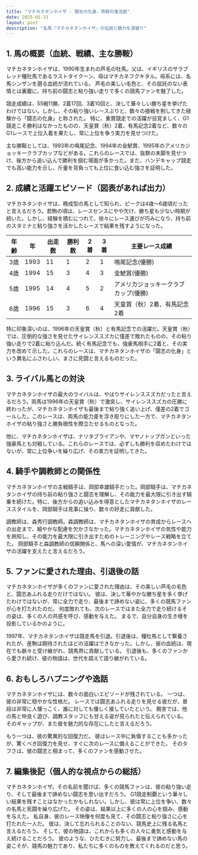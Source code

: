 ```yaml
---
title: "マチカネタンホイザ - 闘志の化身、奇跡の復活劇"
date: 2025-05-31
layout: post
description: "名馬『マチカネタンホイザ』の伝説と魅力を深堀り"
---
```


## 1. 馬の概要（血統、戦績、主な勝鞍）

マチカネタンホイザは、1990年生まれの芦毛の牡馬。父は、イギリスのサラブレッド種牡馬であるラストタイクーン、母はマチカネフクキタル。母系には、名馬シンザンを遡る血統が流れている。  芦毛の美しい毛色と、その屈託のない表情とは裏腹に、持ち前の闘志と粘り強い走りで多くの競馬ファンを魅了した。

競走成績は、55戦11勝、2着17回、3着10回と、決して華々しい勝ち星を挙げたわけではない。しかし、その粘り強いレースぶりと、数々の接戦を制してきた経験から「闘志の化身」と称された。  特に、重賞競走での活躍が目覚ましく、G1競走こそ勝利はなかったものの、天皇賞（秋）2着、有馬記念2着など、数々のG1レースで上位入着を果たし、常に上位を争う実力を見せつけた。

主な勝鞍としては、1993年の鳴尾記念、1994年の金鯱賞、1995年のアメリカジョッキークラブカップなどがある。これらのレースでは、抜群の末脚を見せつけ、後方から追い込んで勝利を掴む場面が多かった。また、ハンデキャップ競走でも高い能力を示し、斤量を背負っても上位に食い込む強さを証明した。


## 2. 成績と活躍エピソード（図表があれば出力）

マチカネタンホイザは、晩成型の馬として知られ、ピークは4歳～6歳頃だったと言えるだろう。若駒の頃は、レースセンスにやや欠け、勝ち星も少ない時期が続いた。しかし、経験を積むにつれて、徐々にレース運びが巧みになり、持ち前のスタミナと粘り強さを活かしたレースで結果を残すようになった。

| 年齢 | 年 | 出走数 | 勝利数 | 2着 | 3着 | 主要レース成績 |
|---|---|---|---|---|---|---|
| 3歳 | 1993 | 11 | 1 | 2 | 1 | 鳴尾記念(優勝) |
| 4歳 | 1994 | 15 | 3 | 4 | 3 | 金鯱賞(優勝) |
| 5歳 | 1995 | 14 | 4 | 5 | 2 | アメリカジョッキークラブカップ(優勝) |
| 6歳 | 1996 | 15 | 3 | 6 | 4 | 天皇賞（秋）2着、有馬記念2着 |


特に印象深いのは、1996年の天皇賞（秋）と有馬記念での活躍だ。天皇賞（秋）では、圧倒的な強さを見せたサイレンススズカに僅差で敗れたものの、その粘り強い走りで2着に粘り込んだ。続く有馬記念でも、強豪馬相手に2着と、その実力を改めて示した。これらのレースは、マチカネタンホイザの「闘志の化身」という異名にふさわしい、まさに死闘と言えるものだった。


## 3. ライバル馬との対決

マチカネタンホイザの最大のライバルは、やはりサイレンススズカだったと言えるだろう。両馬は1996年の天皇賞（秋）で激突し、サイレンススズカの圧勝に終わったが、マチカネタンホイザも最後まで粘り強く追い上げ、僅差の2着でゴールした。このレースは、両馬の能力差を浮き彫りにした一方で、マチカネタンホイザの粘り強さと勝負根性を際立たせるものとなった。

他に、マチカネタンホイザは、ナリタブライアンや、マヤノトップガンといった強豪馬とも対戦している。これらのレースでは、必ずしも勝利を収めたわけではないが、常に上位争いを繰り広げ、その実力を証明してきた。


## 4. 騎手や調教師との関係性

マチカネタンホイザの主戦騎手は、岡部幸雄騎手だった。岡部騎手は、マチカネタンホイザの持ち前の粘り強さと闘志を理解し、その能力を最大限に引き出す騎乗を続けた。特に、後方からの追い込みを得意としたマチカネタンホイザのレーススタイルを、岡部騎手は見事に操り、数々の好走に貢献した。

調教師は、森秀行調教師。森調教師は、マチカネタンホイザの育成からレースへの出走まで、細やかな配慮を欠かさなかった。マチカネタンホイザの気性や能力を熟知し、その能力を最大限に引き出すためのトレーニングやレース戦略を立てた。  岡部騎手と森調教師の信頼関係と、馬への深い愛情が、マチカネタンホイザの活躍を支えたと言えるだろう。


## 5. ファンに愛された理由、引退後の話

マチカネタンホイザが多くのファンに愛された理由は、その美しい芦毛の毛色と、闘志あふれる走りだけではない。  彼は、決して華やかな勝ち星を多く挙げたわけではないが、常に全力で走り、最後まで諦めない姿に、多くの競馬ファンが心を打たれたのだ。  何度敗れても、次のレースではまた全力で走り続けるその姿は、多くの人の共感を呼び、感動を与えた。  まるで、自分自身の生き様を投影しているかのように。

1997年、マチカネタンホイザは競走馬を引退。引退後は、種牡馬として繋養されたが、産駒は期待されたほどの活躍はできなかった。しかし、彼の血統は、現在でも脈々と受け継がれ、競馬界に貢献している。  引退後も、多くのファンから愛され続け、彼の物語は、世代を超えて語り継がれている。


## 6. おもしろハプニングや逸話

マチカネタンホイザには、数々の面白いエピソードが残されている。  一つは、彼の非常に穏やかな性格だ。  レースでは闘志あふれる走りを見せる彼だが、普段は非常に人懐っこく、誰に対しても優しく接していたという。  厩舎では、他の馬と仲良く遊び、調教スタッフにも甘える姿が見られたと伝えられている。  そのギャップが、また彼を魅力的な存在にしたと言えるだろう。

もう一つは、彼の驚異的な回復力だ。  彼はレース中に負傷することも多かったが、驚くべき回復力を見せ、すぐに次のレースに備えることができた。  そのタフさは、彼の闘志と相まって、多くのファンを感動させた。


## 7. 編集後記（個人的な視点からの総括）

マチカネタンホイザ。その名前を聞けば、多くの競馬ファンは、彼の粘り強い走り、そして最後まで諦めない闘志を思い出すだろう。  G1競走制覇という華々しい結果を残すことはなかったかもしれない。しかし、彼は常に上位を争い、数々の名馬と死闘を繰り広げた。  その姿は、結果以上に多くの人の心を掴み、感動を与えた。  私自身、彼のレース映像を何度も見て、その闘志と粘り強さに心を打たれた一人だ。  彼は、決して忘れられることのない、競馬史上に残る名馬と言えるだろう。  そして、彼の物語は、これからも多くの人々に勇気と感動を与え続けることだろう。  彼のような、ひたむきに努力し、最後まで諦めない馬の姿こそが、競馬の魅力であり、私たちに多くのものを教えてくれるのだと思う。
